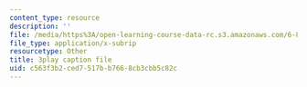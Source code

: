 ```yaml
---
content_type: resource
description: ''
file: /media/https%3A/open-learning-course-data-rc.s3.amazonaws.com/6-890-algorithmic-lower-bounds-fun-with-hardness-proofs-fall-2014/c563f3b2ced7517bb7668cb3cbb5c82c_KdN2mQ594t0.vtt
file_type: application/x-subrip
resourcetype: Other
title: 3play caption file
uid: c563f3b2-ced7-517b-b766-8cb3cbb5c82c
---
```

